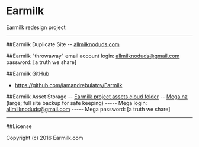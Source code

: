 # Earmilk
Earmilk redesign project

--------

##Earmilk Duplicate Site
-- [allmilknoduds.com](http://allmilknoduds.com)

##Earmilk "throwaway" email account
login:  allmilknoduds@gmail.com
password:  [a truth we share]

##Earmilk GitHub
- https://github.com/iamandrebulatov/Earmilk

##Earmilk Asset Storage
-- [Earmilk project assets cloud folder](https://drive.google.com/open?id=0B_40KgH9jS_Nckt0SW5JTFo0Qnc) 
-- [Mega.nz](http://mega.nz) (large; full site backup for safe keeping) 
----- Mega login:  allmilknoduds@gmail.com 
----- Mega password:  [a truth we share]

----------
##License

Copyright (c) 2016 Earmilk.com
